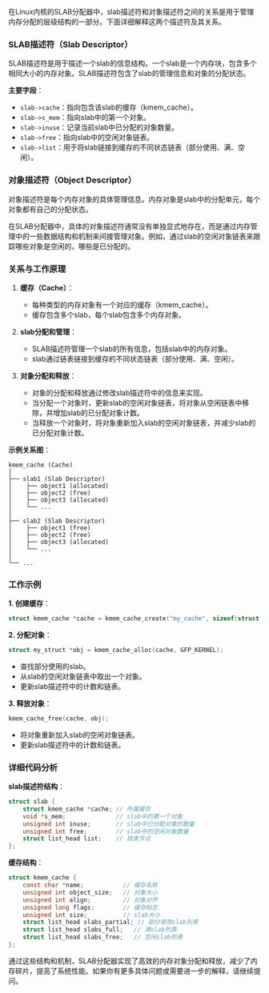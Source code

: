 在Linux内核的SLAB分配器中，slab描述符和对象描述符之间的关系是用于管理内存分配的层级结构的一部分。下面详细解释这两个描述符及其关系。

### SLAB描述符（Slab Descriptor）

SLAB描述符是用于描述一个slab的信息结构。一个slab是一个内存块，包含多个相同大小的内存对象。SLAB描述符包含了slab的管理信息和对象的分配状态。

**主要字段**：

- `slab->cache`：指向包含该slab的缓存（kmem_cache）。
- `slab->s_mem`：指向slab中的第一个对象。
- `slab->inuse`：记录当前slab中已分配的对象数量。
- `slab->free`：指向slab中的空闲对象链表。
- `slab->list`：用于将slab链接到缓存的不同状态链表（部分使用、满、空闲）。

### 对象描述符（Object Descriptor）

对象描述符是每个内存对象的具体管理信息。内存对象是slab中的分配单元，每个对象都有自己的分配状态。

在SLAB分配器中，具体的对象描述符通常没有单独显式地存在，而是通过内存管理中的一些数据结构和机制来间接管理对象。例如，通过slab的空闲对象链表来跟踪哪些对象是空闲的，哪些是已分配的。

### 关系与工作原理

1. **缓存（Cache）**：
    - 每种类型的内存对象有一个对应的缓存（kmem_cache）。
    - 缓存包含多个slab，每个slab包含多个内存对象。

2. **slab分配和管理**：
    - SLAB描述符管理一个slab的所有信息，包括slab中的内存对象。
    - slab通过链表链接到缓存的不同状态链表（部分使用、满、空闲）。

3. **对象分配和释放**：
    - 对象的分配和释放通过修改slab描述符中的信息来实现。
    - 当分配一个对象时，更新slab的空闲对象链表，将对象从空闲链表中移除，并增加slab的已分配对象计数。
    - 当释放一个对象时，将对象重新加入slab的空闲对象链表，并减少slab的已分配对象计数。

**示例关系图**：

```
kmem_cache (Cache)
│
├── slab1 (Slab Descriptor)
│    ├── object1 (allocated)
│    ├── object2 (free)
│    ├── object3 (allocated)
│    └── ...
│
├── slab2 (Slab Descriptor)
│    ├── object1 (free)
│    ├── object2 (free)
│    ├── object3 (allocated)
│    └── ...
│
└── ...
```

### 工作示例

**1. 创建缓存**：
```c
struct kmem_cache *cache = kmem_cache_create("my_cache", sizeof(struct my_struct), 0, SLAB_HWCACHE_ALIGN, NULL);
```

**2. 分配对象**：
```c
struct my_struct *obj = kmem_cache_alloc(cache, GFP_KERNEL);
```
- 查找部分使用的slab。
- 从slab的空闲对象链表中取出一个对象。
- 更新slab描述符中的计数和链表。

**3. 释放对象**：
```c
kmem_cache_free(cache, obj);
```
- 将对象重新加入slab的空闲对象链表。
- 更新slab描述符中的计数和链表。

### 详细代码分析

**slab描述符结构**：
```c
struct slab {
    struct kmem_cache *cache; // 所属缓存
    void *s_mem;              // slab中的第一个对象
    unsigned int inuse;       // slab中已分配对象的数量
    unsigned int free;        // slab中的空闲对象数量
    struct list_head list;    // 链表节点
};
```

**缓存结构**：
```c
struct kmem_cache {
    const char *name;           // 缓存名称
    unsigned int object_size;   // 对象大小
    unsigned int align;         // 对象对齐
    unsigned long flags;        // 缓存标志
    unsigned int size;          // slab大小
    struct list_head slabs_partial; // 部分使用slab列表
    struct list_head slabs_full;   // 满slab列表
    struct list_head slabs_free;   // 空闲slab列表
};
```

通过这些结构和机制，SLAB分配器实现了高效的内存对象分配和释放，减少了内存碎片，提高了系统性能。如果你有更多具体问题或需要进一步的解释，请继续提问。